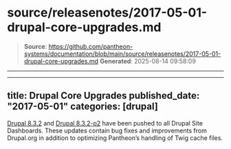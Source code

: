 # source/releasenotes/2017-05-01-drupal-core-upgrades.md

> **Source**: https://github.com/pantheon-systems/documentation/blob/main/source/releasenotes/2017-05-01-drupal-core-upgrades.md
> **Generated**: 2025-08-14 09:58:09

---

---
title: Drupal Core Upgrades
published_date: "2017-05-01"
categories: [drupal]
---
[Drupal 8.3.2](https://www.drupal.org/project/drupal/releases/8.3.2) and [Drupal 8.3.2-p2](https://github.com/pantheon-systems/drops-8/issues/185) have been pushed to all Drupal Site Dashboards. These updates contain bug fixes and improvements from Drupal.org in addition to optimizing Pantheon’s handling of Twig cache files.
